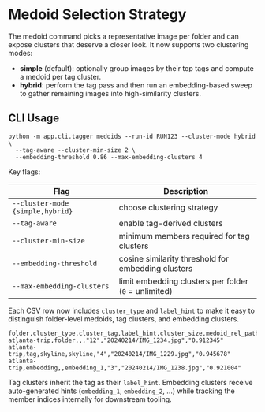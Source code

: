 # Medoid Selection Strategy

The medoid command picks a representative image per folder and can expose
clusters that deserve a closer look. It now supports two clustering modes:

- **simple** (default): optionally group images by their top tags and compute a
  medoid per tag cluster.
- **hybrid**: perform the tag pass and then run an embedding-based sweep to
  gather remaining images into high-similarity clusters.

## CLI Usage

```
python -m app.cli.tagger medoids --run-id RUN123 --cluster-mode hybrid \
  --tag-aware --cluster-min-size 2 \
  --embedding-threshold 0.86 --max-embedding-clusters 4
```

Key flags:

| Flag | Description |
| --- | --- |
| `--cluster-mode {simple,hybrid}` | choose clustering strategy |
| `--tag-aware` | enable tag-derived clusters |
| `--cluster-min-size` | minimum members required for tag clusters |
| `--embedding-threshold` | cosine similarity threshold for embedding clusters |
| `--max-embedding-clusters` | limit embedding clusters per folder (`0` = unlimited) |

Each CSV row now includes `cluster_type` and `label_hint` to make it easy to
distinguish folder-level medoids, tag clusters, and embedding clusters.

```
folder,cluster_type,cluster_tag,label_hint,cluster_size,medoid_rel_path,cosine_to_centroid
atlanta-trip,folder,,,"12","20240214/IMG_1234.jpg","0.912345"
atlanta-trip,tag,skyline,skyline,"4","20240214/IMG_1229.jpg","0.945678"
atlanta-trip,embedding,,embedding_1,"3","20240214/IMG_1238.jpg","0.921004"
```

Tag clusters inherit the tag as their `label_hint`. Embedding clusters receive
auto-generated hints (`embedding_1`, `embedding_2`, …) while tracking the member
indices internally for downstream tooling.
